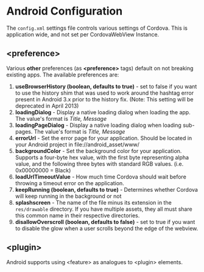 <!--
#
# Licensed to the Apache Software Foundation (ASF) under one
# or more contributor license agreements.  See the NOTICE file
# distributed with this work for additional information
# regarding copyright ownership.  The ASF licenses this file
# to you under the Apache License, Version 2.0 (the
# "License"); you may not use this file except in compliance
# with the License.  You may obtain a copy of the License at
#
# http://www.apache.org/licenses/LICENSE-2.0
#
# Unless required by applicable law or agreed to in writing,
# software distributed under the License is distributed on an
# "AS IS" BASIS, WITHOUT WARRANTIES OR CONDITIONS OF ANY
#  KIND, either express or implied.  See the License for the
# specific language governing permissions and limitations
# under the License.
#
-->

# Android Configuration

The `config.xml` settings file controls various settings of Cordova. This is application wide, and not set per CordovaWebView Instance.

## &lt;preference&gt;

Various **other** preferences (as **&lt;preference&gt;** tags) default on not breaking existing apps. The available preferences are:

1. **useBrowserHistory (boolean, defaults to true)** - set to false if you want to use the history shim that was used to work around the hashtag error present in Android 3.x prior to the history fix.  (Note: This setting will be deprecated in April 2013)
2. **loadingDialog** - Display a native loading dialog when loading the app. The value's format is _Title, Message_
3. **loadingPageDialog** - Display a native loading dialog when loading sub-pages. The value's format is _Title, Message_
4. **errorUrl** - Set the error page for your application. Should be located in your Android project in file://android_asset/www/
5. **backgroundColor** - Set the background color for your application.  Supports a four-byte hex value, with the first byte representing alpha value, and the following three bytes with standard RGB values. (i.e. 0x00000000 = Black)
6. **loadUrlTimeoutValue** - How much time Cordova should wait before throwing a timeout error on the application.
7. **keepRunning (boolean, defaults to true)** - Determines whether Cordova will keep running in the background or not
8. **splashscreen** - The name of the file minus its extension in the `res/drawable` directory.  If you have multiple assets, they all must share this common name in their respective directories.
9. **disallowOverscroll (boolean, defaults to false)** - set to true if you want to disable the glow when a user scrolls beyond the edge of the webview.

## &lt;plugin&gt;

Android supports using &lt;feature&gt; as analogues to &lt;plugin&gt; elements.
